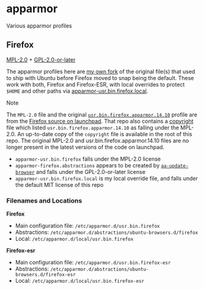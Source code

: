 # apparmor

Various apparmor profiles


## Firefox

[MPL-2.0](https://git.launchpad.net/~mozillateam/firefox/tree/debian/copyright) + [GPL-2.0-or-later](https://gitlab.com/apparmor/apparmor/-/raw/master/LICENSE)

The apparmor profiles here are [my own fork](https://github.com/straysheep-dev/linux-configs/tree/main/apparmor) of the original file(s) that used to ship with Ubuntu before Firefox moved to snap being the default. These work with both, Firefox and Firefox-ESR, with local overrides to protect `$HOME` and other paths via [apparmor-usr.bin.firefox.local](./files/apparmor-usr.bin.firefox.local).

> [!NOTE]
> The `MPL-2.0` file and the original [`usr.bin.firefox.apparmor.14.10`](https://bazaar.launchpad.net/~mozillateam/firefox/firefox.focal/view/head:/debian/usr.bin.firefox.apparmor.14.10) profile are from the [Firefox source on launchpad](https://bazaar.launchpad.net/~mozillateam/firefox/firefox.focal/files/head:/debian). That repo also contains a [copyright](https://git.launchpad.net/~mozillateam/firefox/tree/debian/copyright) file which listed `usr.bin.firefox.apparmor.14.10` as falling under the MPL-2.0. An up-to-date copy of the `copyright` file is available in the root of this repo. The original MPL-2.0 and usr.bin.firefox.apparmor.14.10 files are no longer present in the latest versions of the code on launchpad.

- `apparmor-usr.bin.firefox` falls under the MPL-2.0 license
- `apparmor-firefox.abstractions` appears to be created by [`aa-update-browser`](https://git.launchpad.net/ubuntu/+source/apparmor/tree/debian/aa-update-browser) and falls under the GPL-2.0-or-later license
- `apparmor-usr.bin.firefox.local` is my local override file, and falls under the default MIT license of this repo


### Filenames and Locations

**Firefox**

- Main configuration file: `/etc/apparmor.d/usr.bin.firefox`
- Abstractions: `/etc/apparmor.d/abstractions/ubuntu-browsers.d/firefox`
- Local: `/etc/apparmor.d/local/usr.bin.firefox`

**Firefox-esr**

- Main configuration file: `/etc/apparmor.d/usr.bin.firefox-esr`
- Abstractions: `/etc/apparmor.d/abstractions/ubuntu-browsers.d/firefox-esr`
- Local: `/etc/apparmor.d/local/usr.bin.firefox-esr`
